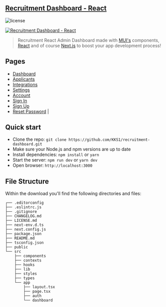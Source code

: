 ## [Recruitment Dashboard - React](http://localhost:3000/)

![license](https://img.shields.io/badge/license-MIT-blue.svg)

[![Recruitment Dashboard - React](https://github.com/devias-io/material-kit-react/blob/main/public/assets/thumbnail.png)](http://localhost:3000/)

> Recruitment React Admin Dashboard made with [MUI's](https://mui.com) components, [React](https://reactjs.org) and of course [Next.js](https://github.com/vercel/next.js) to boost your app development process!

## Pages

- [Dashboard](http://localhost:3000)
- [Applicants](http://localhost:3000/dashboard/customers)
- [Integrations](http://localhost:3000/dashboard/integrations)
- [Settings](http://localhost:3000/dashboard/settings)
- [Account](http://localhost:3000/dashboard/account)
- [Sign In](http://localhost:3000/auth/sign-in)
- [Sign Up](http://localhost:3000/auth/sign-up)
- [Reset Password](http://localhost:3000/auth/reset-password) |

## Quick start

- Clone the repo: `git clone https://github.com/KKS1/recruitment-dashboard.git`
- Make sure your Node.js and npm versions are up to date
- Install dependencies: `npm install` or `yarn`
- Start the server: `npm run dev` or `yarn dev`
- Open browser: `http://localhost:3000`

## File Structure

Within the download you'll find the following directories and files:

```
┌── .editorconfig
├── .eslintrc.js
├── .gitignore
├── CHANGELOG.md
├── LICENSE.md
├── next-env.d.ts
├── next.config.js
├── package.json
├── README.md
├── tsconfig.json
├── public
└── src
	├── components
	├── contexts
	├── hooks
	├── lib
	├── styles
	├── types
	└── app
		├── layout.tsx
		├── page.tsx
		├── auth
		└── dashboard
```

